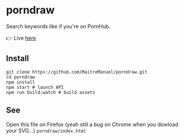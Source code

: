 # porndraw

Search keywords like if you're on PornHub.

👉 Live [here](https://maitremanuel.github.io/porndraw)


## Install

```
git clone https://github.com/MaitreManuel/porndraw.git
cd porndraw
npm install
npm start # launch API
npm run build:watch # build assets
```

## See

Open this file on Firefox (yeah still a bug on Chrome when you dowload your SVG...)
`porndraw/index.html`
